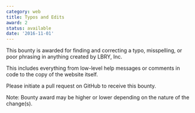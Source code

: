 ```yaml
---
category: web
title: Typos and Edits
award: 2
status: available
date: '2016-11-01'
---
```


This bounty is awarded for finding and correcting a typo, misspelling, or poor phrasing in anything created by LBRY, Inc.

This includes everything from low-level help messages or comments in code to the copy of the website itself.

Please initiate a pull request on GitHub to receive this bounty.

Note: Bounty award may be higher or lower depending on the nature of the change(s). 
